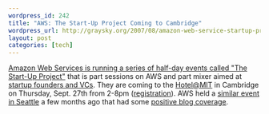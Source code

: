 ```yaml
--- 
wordpress_id: 242
title: "AWS: The Start-Up Project Coming to Cambridge"
wordpress_url: http://graysky.org/2007/08/amazon-web-service-startup-project-cambridge/
layout: post
categories: [tech]
---
```

<a href="http://www.amazon.com/gp/browse.html?node=332775011">Amazon Web Services is running a series of half-day events called "The Start-Up Project"</a> that is part sessions on AWS and part mixer aimed at <a href="http://aws.typepad.com/aws/2007/08/the-start-up-pr.html">startup founders and VCs</a>. They are coming to the <a href="http://www.univparkhotel.com/">Hotel@MIT</a> in Cambridge on Thursday, Sept. 27th from 2-8pm (<a href="https://www.regonline.com/builder/site/Default.aspx?eventid=150282">registration</a>). AWS held a <a href="http://www.amazon.com/gp/browse.html?node=332245011">similar event in Seattle</a> a few months ago that had some <a href="http://marcelo.sampasite.com/brave-tech-world/e/Amazon-s-Start-up-Project-Best-e.htm">positive blog coverage</a>.

